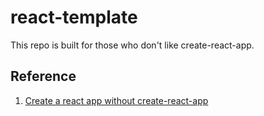 # react-template

This repo is built for those who don't like create-react-app.

## Reference

1. [Create a react app without create-react-app](docs/create-a-react-app.md)
